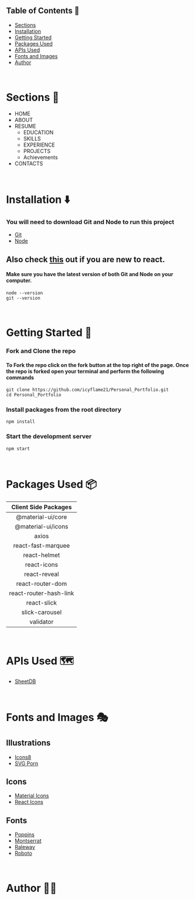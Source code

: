 ## Table of Contents :scroll:
- [Sections](#sections-bookmark)
- [Installation](#installation-arrow_down)
- [Getting Started](#getting-started-dart)
- [Packages Used](#packages-used-package)
- [APIs Used](#apis-used-world_map)
- [Fonts and Images](#fonts-and-images-performing_arts)
- [Author](#author-man_technologist)

<br />

# Sections :bookmark:
- HOME
- ABOUT
- RESUME
    - EDUCATION
    - SKILLS
    - EXPERIENCE
    - PROJECTS 
    - Achievements <br />
- CONTACTS 

<br />

# Installation :arrow_down:
### You will need to download Git and Node to run this project

- [Git](https://git-scm.com/downloads)
- [Node](https://nodejs.org/en/download/)

## Also check [this](https://reactjs.org/docs/create-a-new-react-app.html) out if you are new to react.

#### Make sure you have the latest version of both Git and Node on your computer.

```
node --version
git --version
```

<br />

# Getting Started :dart:
### Fork and Clone the repo

#### To Fork the repo click on the fork button at the top right of the page. Once the repo is forked open your terminal and perform the following commands

```
git clone https://github.com/icyflame21/Personal_Portfolio.git
cd Personal_Portfolio
```
### Install packages from the root directory
```
npm install
```
### Start the development server
```
npm start
```
<br />

# Packages Used :package:

| Client Side Packages  |
| :-------------: |
| @material-ui/core  |
| @material-ui/icons  |
| axios |
| react-fast-marquee |
| react-helmet  |
| react-icons  |
| react-reveal |
| react-router-dom  |
| react-router-hash-link  |
| react-slick  |
| slick-carousel |
| validator |


<br />

# APIs Used :world_map:
- [SheetDB](https://sheetdb.io/)


<br />

# Fonts and Images :performing_arts:

## Illustrations
- [Icons8](https://icons8.com/illustrations/styles)
- [SVG Porn](https://svgporn.com/)

## Icons
- [Material Icons](https://material-ui.com/components/material-icons/)
- [React Icons](https://react-icons.github.io/react-icons/)

## Fonts
- [Poppins](https://fonts.google.com/specimen/Poppins)
- [Montserrat](https://fonts.google.com/specimen/Montserrat)
- [Raleway](https://fonts.google.com/specimen/Raleway)
- [Roboto](https://fonts.google.com/specimen/Roboto)

<br />


# Author :man_technologist:
